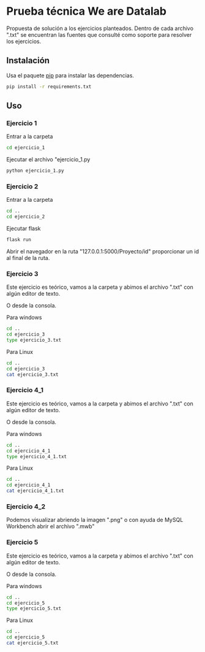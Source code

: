 # Prueba técnica We are Datalab

Propuesta de solución a los ejercicios planteados.
Dentro de cada archivo ".txt" se encuentran las fuentes que consulté como soporte para resolver los ejercicios.

## Instalación

Usa el paquete [pip](https://pip.pypa.io/en/stable/) para instalar las dependencias.

```bash
pip install -r requirements.txt
```

## Uso

### Ejercicio 1

Entrar a la carpeta

```bash
cd ejercicio_1
```

Ejecutar el archivo "ejercicio_1.py

```bash
python ejercicio_1.py
```

### Ejercicio 2

Entrar a la carpeta

```bash
cd ..
cd ejercicio_2
```

Ejecutar flask

```bash
flask run
```

Abrir el navegador en la ruta "127.0.0.1:5000/Proyecto/id" proporcionar un id al final de la ruta.

### Ejercicio 3

Este ejercicio es teórico, vamos a la carpeta y abimos el archivo ".txt" con algún editor de texto.

O desde la consola.

Para windows
```bash
cd ..
cd ejercicio_3
type ejercicio_3.txt
```

Para Linux
```bash
cd ..
cd ejercicio_3
cat ejercicio_3.txt
```

### Ejercicio 4_1

Este ejercicio es teórico, vamos a la carpeta y abimos el archivo ".txt" con algún editor de texto.

O desde la consola.

Para windows
```bash
cd ..
cd ejercicio_4_1
type ejercicio_4_1.txt
```

Para Linux
```bash
cd ..
cd ejercicio_4_1
cat ejercicio_4_1.txt
```

### Ejercicio 4_2

Podemos visualizar abriendo la imagen ".png" o con ayuda de MySQL Workbench abrir el archivo ".mwb"

### Ejercicio 5

Este ejercicio es teórico, vamos a la carpeta y abimos el archivo ".txt" con algún editor de texto.

O desde la consola.

Para windows
```bash
cd ..
cd ejercicio_5
type ejercicio_5.txt
```

Para Linux
```bash
cd ..
cd ejercicio_5
cat ejercicio_5.txt
```
